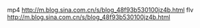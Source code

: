 mp4 http://m.blog.sina.com.cn/s/blog_48f93b530100jz4b.html
flv http://m.blog.sina.com.cn/s/blog_48f93b530100jz4b.html

